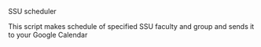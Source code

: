 SSU scheduler

This script makes schedule of specified SSU faculty and group and sends it to your Google Calendar
